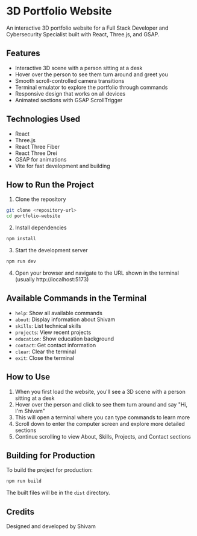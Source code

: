 # 3D Portfolio Website

An interactive 3D portfolio website for a Full Stack Developer and Cybersecurity Specialist built with React, Three.js, and GSAP.

## Features

- Interactive 3D scene with a person sitting at a desk
- Hover over the person to see them turn around and greet you
- Smooth scroll-controlled camera transitions
- Terminal emulator to explore the portfolio through commands
- Responsive design that works on all devices
- Animated sections with GSAP ScrollTrigger

## Technologies Used

- React
- Three.js
- React Three Fiber
- React Three Drei
- GSAP for animations
- Vite for fast development and building

## How to Run the Project

1. Clone the repository
```bash
git clone <repository-url>
cd portfolio-website
```

2. Install dependencies
```bash
npm install
```

3. Start the development server
```bash
npm run dev
```

4. Open your browser and navigate to the URL shown in the terminal (usually http://localhost:5173)

## Available Commands in the Terminal

- `help`: Show all available commands
- `about`: Display information about Shivam
- `skills`: List technical skills
- `projects`: View recent projects
- `education`: Show education background
- `contact`: Get contact information
- `clear`: Clear the terminal
- `exit`: Close the terminal

## How to Use

1. When you first load the website, you'll see a 3D scene with a person sitting at a desk
2. Hover over the person and click to see them turn around and say "Hi, I'm Shivam"
3. This will open a terminal where you can type commands to learn more
4. Scroll down to enter the computer screen and explore more detailed sections
5. Continue scrolling to view About, Skills, Projects, and Contact sections

## Building for Production

To build the project for production:

```bash
npm run build
```

The built files will be in the `dist` directory.

## Credits

Designed and developed by Shivam 